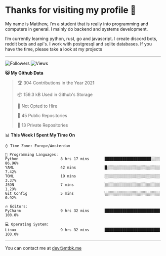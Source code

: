 # Thanks for visiting my profile 👋
My name is Matthew, I'm a student that is really into programming and computers in general. I mainly do backend and systems development.


I’m currently learning python, rust, go and javascript. I create discord bots, reddit bots and api's. I work with postgresql and sqlite databases. If you have the time, please take a look at my projects

---
![Followers](https://img.shields.io/github/followers/DankDumpster?style=social)
![Views](https://komarev.com/ghpvc/?username=DankDumpster&style=flat-square&color=green)
<!--START_SECTION:waka-->
**🐱 My Github Data** 

> 🏆 304 Contributions in the Year 2021
 > 
> 📦 159.3 kB Used in Github's Storage 
 > 
> 🚫 Not Opted to Hire
 > 
> 📜 45 Public Repositories 
 > 
> 🔑 13 Private Repositories  
 > 
📊 **This Week I Spent My Time On** 

```text
⌚︎ Time Zone: Europe/Amsterdam

💬 Programming Languages: 
Python                   8 hrs 17 mins       █████████████████████░░░░   86.96% 
YAML                     42 mins             █░░░░░░░░░░░░░░░░░░░░░░░░   7.42% 
TOML                     19 mins             ░░░░░░░░░░░░░░░░░░░░░░░░░   3.37% 
JSON                     7 mins              ░░░░░░░░░░░░░░░░░░░░░░░░░   1.29% 
Git Config               5 mins              ░░░░░░░░░░░░░░░░░░░░░░░░░   0.92%

🔥 Editors: 
PyCharm                  9 hrs 32 mins       █████████████████████████   100.0%

💻 Operating System: 
Linux                    9 hrs 32 mins       █████████████████████████   100.0%

```


<!--END_SECTION:waka-->
-------

You can contact me at dev@mtbk.me
